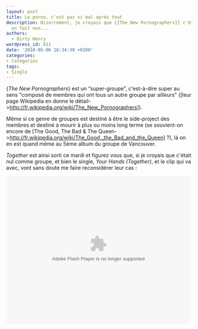 ```yaml
---
layout: post
title: Le porno, c'est pas si mal après tout
description: Bizarrement, je croyais que {{The New Pornographers}} c'était nul. Mais
  en fait non...
authors:
  - Dirty Henry
wordpress_id: 611
date: '2010-05-06 16:34:39 +0200'
categories:
- Catégories
tags:
- Single
---
```

{*The New Pornographers*} est un “super-groupe”, c'est-à-dire super au sens "composé de membres qui ont tous un autre groupe par ailleurs" ([leur page Wikipedia en donne le détail->http://fr.wikipedia.org/wiki/The_New_Pornographers]).

Même si ce genre de groupes est destiné à être le side-project des membres et destiné à mourir à plus ou moins long terme (se souvient-on encore de [The Good, The Bad & The Queen->http://fr.wikipedia.org/wiki/The_Good,_the_Bad_and_the_Queen] ?), là on en est quand même au 5ème album du groupe de Vancouver. 

*Together* est ainsi sorti ce mardi et figurez vous que, si je croyais que c'était nul comme groupe, et bien le single, *Your Hands (Together)*, et le clip qui va avec, vont sans doute me faire reconsidérer leur cas :

<object width="500" height="400" id="AOLVP_82736498001" classid="clsid:D27CDB6E-AE6D-11cf-96B8-444553540000"><param name="movie" value="http://o.aolcdn.com/videoplayer/AOL_PlayerLoader.swf"></param><param name="bgcolor" value="#000000"></param><param name="allowFullScreen" value="true"></param><param name="wmode" value="transparent"/><param name="allowscriptaccess" value="always"></param><param name="flashvars" value="videoid=82736498001&codever=1&publisherid=1612833736&stillurl=http%3A%2F%2Fpdl%2Estream%2Eaol%2Ecom%2Faol%2Fbrightcove%2Fus%2Fmusic%2Fmusicvideos%2Fbeggars%2Fnewpornographers%2Fnewpornographers%5Fyourhandstogether%5Fvideo%5Fstill%5F480%2Ejpg&playerid=10032373001"></param><embed src="http://o.aolcdn.com/videoplayer/AOL_PlayerLoader.swf" type="application/x-shockwave-flash" allowscriptaccess="always" wmode="transparent" allowfullscreen="true" bgcolor="#000000" width="500" height="400" name="AOLVP_82736498001" flashvars="videoid=82736498001&codever=1&publisherid=1612833736&stillurl=http%3A%2F%2Fpdl%2Estream%2Eaol%2Ecom%2Faol%2Fbrightcove%2Fus%2Fmusic%2Fmusicvideos%2Fbeggars%2Fnewpornographers%2Fnewpornographers%5Fyourhandstogether%5Fvideo%5Fstill%5F480%2Ejpg&playerid=10032373001"></embed></object>

